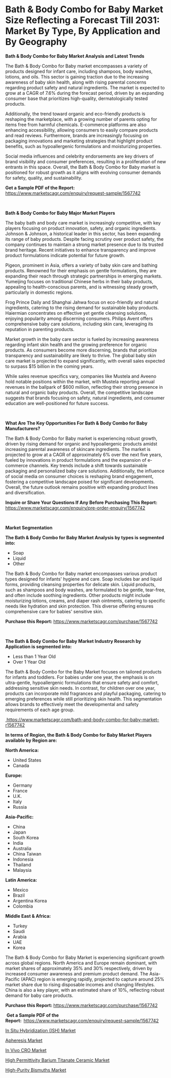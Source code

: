 <p><h1>Bath & Body Combo for Baby Market Size Reflecting a Forecast Till 2031: Market By Type, By Application and By Geography</h1></p><p><strong>Bath & Body Combo for Baby Market Analysis and Latest Trends</strong></p>
<p><p>The Bath & Body Combo for Baby market encompasses a variety of products designed for infant care, including shampoos, body washes, lotions, and oils. This sector is gaining traction due to the increasing awareness of baby skin health, along with rising parental concerns regarding product safety and natural ingredients. The market is expected to grow at a CAGR of 7.6% during the forecast period, driven by an expanding consumer base that prioritizes high-quality, dermatologically tested products.</p><p>Additionally, the trend toward organic and eco-friendly products is reshaping the marketplace, with a growing number of parents opting for items free from harmful chemicals. E-commerce platforms are also enhancing accessibility, allowing consumers to easily compare products and read reviews. Furthermore, brands are increasingly focusing on packaging innovations and marketing strategies that highlight product benefits, such as hypoallergenic formulations and moisturizing properties.</p><p>Social media influences and celebrity endorsements are key drivers of brand visibility and consumer preferences, resulting in a proliferation of new entrants in this space. Overall, the Bath & Body Combo for Baby market is positioned for robust growth as it aligns with evolving consumer demands for safety, quality, and sustainability.</p></p>
<p><strong>Get a Sample PDF of the Report:&nbsp;</strong> <a href="https://www.marketscagr.com/enquiry/request-sample/1567742">https://www.marketscagr.com/enquiry/request-sample/1567742</a></p>
<p>&nbsp;</p>
<p><strong>Bath & Body Combo for Baby Major Market Players</strong></p>
<p><p>The baby bath and body care market is increasingly competitive, with key players focusing on product innovation, safety, and organic ingredients. Johnson & Johnson, a historical leader in this sector, has been expanding its range of baby products. Despite facing scrutiny over product safety, the company continues to maintain a strong market presence due to its trusted brand heritage. Recent initiatives to enhance transparency and improve product formulations indicate potential for future growth.</p><p>Pigeon, prominent in Asia, offers a variety of baby skin care and bathing products. Renowned for their emphasis on gentle formulations, they are expanding their reach through strategic partnerships in emerging markets. Yumeijing focuses on traditional Chinese herbs in their baby products, appealing to health-conscious parents, and is witnessing steady growth, particularly in domestic regions.</p><p>Frog Prince Daily and Shanghai Jahwa focus on eco-friendly and natural ingredients, catering to the rising demand for sustainable baby products. Haiermian concentrates on effective yet gentle cleansing solutions, enjoying popularity among discerning consumers. Philips Avent offers comprehensive baby care solutions, including skin care, leveraging its reputation in parenting products.</p><p>Market growth in the baby care sector is fueled by increasing awareness regarding infant skin health and the growing preference for organic products. As consumers become more discerning, brands that prioritize transparency and sustainability are likely to thrive. The global baby skin care market is projected to expand significantly, with overall sales expected to surpass $15 billion in the coming years.</p><p>While sales revenue specifics vary, companies like Mustela and Aveeno hold notable positions within the market, with Mustela reporting annual revenues in the ballpark of $600 million, reflecting their strong presence in natural and organic baby products. Overall, the competitive landscape suggests that brands focusing on safety, natural ingredients, and consumer education are well-positioned for future success.</p></p>
<p>&nbsp;</p>
<p><strong>What Are The Key Opportunities For Bath & Body Combo for Baby Manufacturers?</strong></p>
<p><p>The Bath & Body Combo for Baby market is experiencing robust growth, driven by rising demand for organic and hypoallergenic products amidst increasing parental awareness of skincare ingredients. The market is projected to grow at a CAGR of approximately 6% over the next five years, fueled by innovations in product formulations and the expansion of e-commerce channels. Key trends include a shift towards sustainable packaging and personalized baby care solutions. Additionally, the influence of social media on consumer choices is reshaping brand engagement, fostering a competitive landscape poised for significant developments. Overall, the future outlook remains positive with expanding product lines and diversification.</p></p>
<p><strong>Inquire or Share Your Questions If Any Before Purchasing This Report:</strong> <a href="https://www.marketscagr.com/enquiry/pre-order-enquiry/1567742">https://www.marketscagr.com/enquiry/pre-order-enquiry/1567742</a></p>
<p>&nbsp;</p>
<p><strong>Market Segmentation</strong></p>
<p><strong>The Bath & Body Combo for Baby Market Analysis by types is segmented into:</strong></p>
<p><ul><li>Soap</li><li>Liquid</li><li>Other</li></ul></p>
<p><p>The Bath & Body Combo for Baby market encompasses various product types designed for infants' hygiene and care. Soap includes bar and liquid forms, providing cleansing properties for delicate skin. Liquid products, such as shampoos and body washes, are formulated to be gentle, tear-free, and often include soothing ingredients. Other products might include moisturizing lotions, creams, and diaper rash ointments, catering to specific needs like hydration and skin protection. This diverse offering ensures comprehensive care for babies' sensitive skin.</p></p>
<p><strong>Purchase this Report:&nbsp;</strong><a href="https://www.marketscagr.com/purchase/1567742">https://www.marketscagr.com/purchase/1567742</a></p>
<p>&nbsp;</p>
<p><strong>The Bath & Body Combo for Baby Market Industry Research by Application is segmented into:</strong></p>
<p><ul><li>Less than 1 Year Old</li><li>Over 1 Year Old</li></ul></p>
<p><p>The Bath & Body Combo for the Baby Market focuses on tailored products for infants and toddlers. For babies under one year, the emphasis is on ultra-gentle, hypoallergenic formulations that ensure safety and comfort, addressing sensitive skin needs. In contrast, for children over one year, products can incorporate mild fragrances and playful packaging, catering to emerging preferences while still prioritizing skin health. This segmentation allows brands to effectively meet the developmental and safety requirements of each age group.</p></p>
<p><a href="https://www.marketscagr.com/bath-and-body-combo-for-baby-market-r1567742">&nbsp;https://www.marketscagr.com/bath-and-body-combo-for-baby-market-r1567742</a></p>
<p><strong>In terms of Region, the Bath & Body Combo for Baby Market Players available by Region are:</strong></p>
<p>
    <p> <strong> North America: </strong>
        <ul>
            <li>United States</li>
            <li>Canada</li>
        </ul>
        </p> 
    <p> <strong> Europe: </strong>
        <ul>
            <li>Germany</li>
            <li>France</li>
            <li>U.K.</li>
            <li>Italy</li>
            <li>Russia</li>
        </ul>
        </p> 
    <p> <strong> Asia-Pacific: </strong>
        <ul>
            <li>China</li>
            <li>Japan</li>
            <li>South Korea</li>
            <li>India</li>
            <li>Australia</li>
            <li>China Taiwan</li>
            <li>Indonesia</li>
            <li>Thailand</li>
            <li>Malaysia</li>
        </ul>
        </p> 
    <p> <strong> Latin America: </strong>
        <ul>
            <li>Mexico</li>
            <li>Brazil</li>
            <li>Argentina Korea</li>
            <li>Colombia</li>
        </ul>
        </p> 
    <p> <strong> Middle East & Africa: </strong>
        <ul>
            <li>Turkey</li>
            <li>Saudi</li>
            <li>Arabia</li>
            <li>UAE</li>
            <li>Korea</li>
        </ul>
    </p>
    </p>
<p><p>The Bath & Body Combo for Baby Market is experiencing significant growth across global regions. North America and Europe remain dominant, with market shares of approximately 35% and 30% respectively, driven by increased consumer awareness and premium product demand. The Asia-Pacific (APAC) region is emerging rapidly, projected to capture around 25% market share due to rising disposable incomes and changing lifestyles. China is also a key player, with an estimated share of 10%, reflecting robust demand for baby care products.</p></p>
<p><strong>Purchase this Report: </strong><a href="https://www.marketscagr.com/purchase/1567742">https://www.marketscagr.com/purchase/1567742</a></p>
<p>&nbsp;<strong>Get a Sample PDF of the Report:&nbsp;&nbsp;</strong><a href="https://www.marketscagr.com/enquiry/request-sample/1567742">https://www.marketscagr.com/enquiry/request-sample/1567742</a></p>
<p><strong></strong></p>
<p><p><a href="https://medium.com/@robertpattersbg/exploring-in-situ-hybridization-ish-market-dynamics-global-trends-and-future-growth-prospects-a82629d01d91?postPublishedType=repub">In Situ Hybridization (ISH) Market</a></p><p><a href="https://www.linkedin.com/pulse/future-ready-strategic-insights-global-apheresis-market-2024-2efke?trackingId=vuitfwqoTriOuICATq1Eog%3D%3D">Apheresis Market</a></p><p><a href="https://medium.com/@robertpattersbg/market-dynamics-and-future-trends-in-the-global-in-vivo-cro-market-sector-forecasted-for-period-5d4db0229dd6">In Vivo CRO Market</a></p><p><a href="https://issuu.com/reportprime-2/docs/high-permittivity-barium-titanate-c_0b4fc6db64aecd">High Permittivity Barium Titanate Ceramic Market</a></p><p><a href="https://issuu.com/reportprime-2/docs/high-purity-bismuths-market-size-20_7f9312b17a525e">High-Purity Bismuths Market</a></p></p>